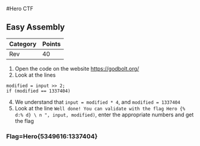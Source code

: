 #Hero CTF
## Easy Assembly

Category | Points 
--- | --- 
Rev | 40 

1. Open the code on the website https://godbolt.org/ 
2. Look at the lines 
```
modified = input >> 2;
if (modified == 1337404) 
```
4. We understand that `input = modified * 4`, and `modified = 1337404` 
5. Look at the line `Well done! You can validate with the flag Hero {% d:% d} \ n ", input, modified)`, 
enter the appropriate numbers and get the flag

### Flag=Hero{5349616:1337404}